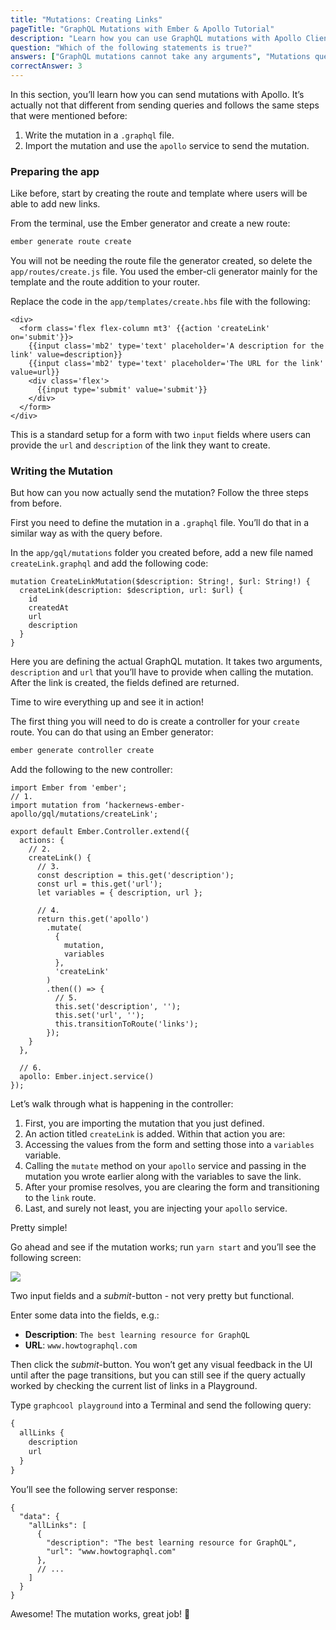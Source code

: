 ```yaml
---
title: "Mutations: Creating Links"
pageTitle: "GraphQL Mutations with Ember & Apollo Tutorial"
description: "Learn how you can use GraphQL mutations with Apollo Client. Use `ember-apollo-client` to send mutations."
question: "Which of the following statements is true?"
answers: ["GraphQL mutations cannot take any arguments", "Mutations queries can only be written in-line when using ember-apollo-client's mutate method", "ember-apollo-client exposes a higher-order component to use when calling a mutation", "The final string in the `mutate` method specifies where in the returned data your expected data will be located"]
correctAnswer: 3
---
```


In this section, you’ll learn how you can send mutations with Apollo. It’s actually not that different from sending queries and follows the same steps that were mentioned before:

1. Write the mutation in a `.graphql` file.
2. Import the mutation and use the `apollo` service to send the mutation.

### Preparing the app

Like before, start by creating the route and template where users will be able to add new links.

<Instruction>

From the terminal, use the Ember generator and create a new route:

```bash
ember generate route create
```

You will not be needing the route file the generator created, so delete the `app/routes/create.js` file. You used the ember-cli generator mainly for the template and the route addition to your router.

Replace the code in the `app/templates/create.hbs` file with the following:

```hbs(path=".../hackernews-ember-apollo/app/templates/create.hbs")
<div>
  <form class='flex flex-column mt3' {{action 'createLink' on='submit'}}>
    {{input class='mb2' type='text' placeholder='A description for the link' value=description}}
    {{input class='mb2' type='text' placeholder='The URL for the link' value=url}}
    <div class='flex'>
      {{input type='submit' value='submit'}}
    </div>
  </form>
</div>
```

</Instruction>

This is a standard setup for a form with two `input` fields where users can provide the `url` and `description` of the link they want to create.

### Writing the Mutation

But how can you now actually send the mutation? Follow the three steps from before.

First you need to define the mutation in a `.graphql` file. You’ll do that in a similar way as with the query before.

<Instruction>

In the `app/gql/mutations` folder you created before, add a new file named `createLink.graphql` and add the following code:

```graphql(path=".../hackernews-ember-apollo/app/gql/mutations/createLink.graphql")
mutation CreateLinkMutation($description: String!, $url: String!) {
  createLink(description: $description, url: $url) {
    id
    createdAt
    url
    description
  }
}
```

</Instruction>

Here you are defining the actual GraphQL mutation. It takes two arguments, `description` and `url` that you’ll have to provide when calling the mutation. After the link is created, the fields defined are returned.

Time to wire everything up and see it in action!

<Instruction>

The first thing you will need to do is create a controller for your `create` route. You can do that using an Ember generator:

```bash
ember generate controller create
```

Add the following to the new controller:

```js(path=".../hackernews-ember-apollo/app/controllers/create.js")
import Ember from 'ember';
// 1.
import mutation from ‘hackernews-ember-apollo/gql/mutations/createLink';

export default Ember.Controller.extend({
  actions: {
    // 2.
    createLink() {
      // 3.
      const description = this.get('description');
      const url = this.get('url');
      let variables = { description, url };
        
      // 4.
      return this.get('apollo')
        .mutate(
          {
            mutation,
            variables
          },
          'createLink'
        )
        .then(() => {
          // 5.
          this.set('description', '');
          this.set('url', '');
          this.transitionToRoute('links');
        });
    }
  },

  // 6.
  apollo: Ember.inject.service()
});
```

</Instruction>

Let’s walk through what is happening in the controller:

1. First, you are importing the mutation that you just defined.
2. An action titled `createLink` is added. Within that action you are:
3. Accessing the values from the form and setting those into a `variables` variable.
4. Calling the `mutate` method on your `apollo` service and passing in the mutation you wrote earlier along with the variables to save the link.
5. After your promise resolves, you are clearing the form and transitioning to the `link` route.
6. Last, and surely not least, you are injecting your `apollo` service.

Pretty simple!

Go ahead and see if the mutation works; run `yarn start` and you’ll see the following screen:

![](http://imgur.com/om3TXDz)

Two input fields and a *submit*-button - not very pretty but functional.

Enter some data into the fields, e.g.:

* **Description**: `The best learning resource for GraphQL`
* **URL**: `www.howtographql.com`

Then click the *submit*-button. You won’t get any visual feedback in the UI until after the page transitions, but you can still see if the query actually worked by checking the current list of links in a Playground.

Type `graphcool playground` into a Terminal and send the following query:

```graphql
{
  allLinks {
    description
    url
  }
}
```

You’ll see the following server response:

```(nocopy)
{
  "data": {
    "allLinks": [
      {
        "description": "The best learning resource for GraphQL",
        "url": "www.howtographql.com"
      },
      // ...
    ]
  }
}
```

Awesome! The mutation works, great job! 💪
